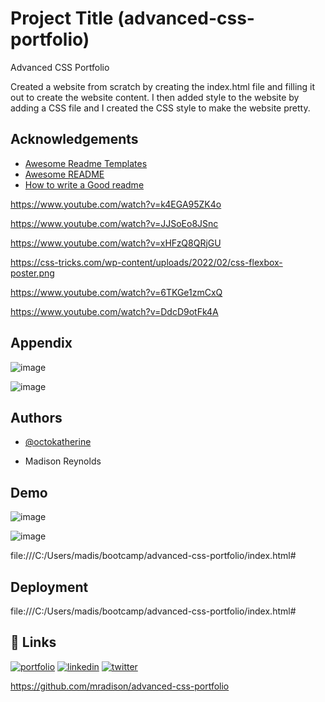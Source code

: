 # Project Title (advanced-css-portfolio)

Advanced CSS Portfolio

Created a website from scratch by creating the index.html file and filling it out to create the website content. I then added style to the website by adding a CSS file and I created the CSS style to make the website pretty. 


## Acknowledgements

 - [Awesome Readme Templates](https://awesomeopensource.com/project/elangosundar/awesome-README-templates)
 - [Awesome README](https://github.com/matiassingers/awesome-readme)
 - [How to write a Good readme](https://bulldogjob.com/news/449-how-to-write-a-good-readme-for-your-github-project)

https://www.youtube.com/watch?v=k4EGA95ZK4o

https://www.youtube.com/watch?v=JJSoEo8JSnc

https://www.youtube.com/watch?v=xHFzQ8QRjGU

https://css-tricks.com/wp-content/uploads/2022/02/css-flexbox-poster.png

https://www.youtube.com/watch?v=6TKGe1zmCxQ

https://www.youtube.com/watch?v=DdcD9otFk4A



## Appendix

![image](https://github.com/mradison/advanced-css-portfolio/assets/58490851/e43814e6-6dab-47f8-a27f-fcdacdbbc322)

![image](https://github.com/mradison/advanced-css-portfolio/assets/58490851/61753bbe-7ccd-4cc1-be94-bd4c6aa4ab4c)


## Authors

- [@octokatherine](https://www.github.com/octokatherine)

- Madison Reynolds
## Demo

![image](https://github.com/mradison/advanced-css-portfolio/assets/58490851/e43814e6-6dab-47f8-a27f-fcdacdbbc322)

![image](https://github.com/mradison/advanced-css-portfolio/assets/58490851/61753bbe-7ccd-4cc1-be94-bd4c6aa4ab4c)

file:///C:/Users/madis/bootcamp/advanced-css-portfolio/index.html#




## Deployment

file:///C:/Users/madis/bootcamp/advanced-css-portfolio/index.html#


## 🔗 Links
[![portfolio](https://img.shields.io/badge/my_portfolio-000?style=for-the-badge&logo=ko-fi&logoColor=white)](https://katherineoelsner.com/)
[![linkedin](https://img.shields.io/badge/linkedin-0A66C2?style=for-the-badge&logo=linkedin&logoColor=white)](https://www.linkedin.com/)
[![twitter](https://img.shields.io/badge/twitter-1DA1F2?style=for-the-badge&logo=twitter&logoColor=white)](https://twitter.com/)

https://github.com/mradison/advanced-css-portfolio


